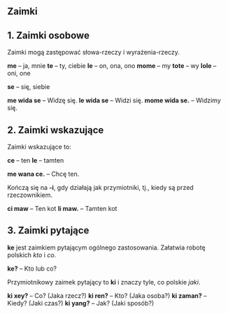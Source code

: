 ## Zaimki

## 1. Zaimki osobowe

Zaimki mogą zastępować słowa-rzeczy i wyrażenia-rzeczy.

**me**
– ja, mnie
**te**
– ty, ciebie
**le**
– on, ona, ono
**mome**
– my
**tote**
– wy
**lole**
– oni, one

**se**
– się, siebie

**me wida se**
– Widzę się.
**le wida se**
– Widzi się.
**mome wida se.**
– Widzimy się.


## 2. Zaimki wskazujące

Zaimki wskazujące to:

**ce**
– ten
**le**
– tamten

**me wana ce.**
– Chcę ten.

Kończą się na **-i**, gdy działają jak przymiotniki, tj., kiedy są przed rzeczownikiem.

**ci maw**
– Ten kot
**li maw.**
– Tamten kot


## 3. Zaimki pytające

**ke** jest zaimkiem pytającym ogólnego zastosowania. Załatwia robotę polskich _kto_ i _co_.

**ke?**
– Kto lub co?

Przymiotnikowy zaimek pytający to **ki** i znaczy tyle, co polskie _jaki_.

**ki xey?**
– Co? (Jaka rzecz?)
**ki ren?**
– Kto? (Jaka osoba?)
**ki zaman?**
– Kiedy? (Jaki czas?)
**ki yang?**
– Jak? (Jaki sposób?)
